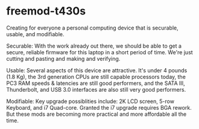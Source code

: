 # freemod-t430s
Creating for everyone a personal computing device that is securable, usable, and modifiable.

Securable:
With the work already out there, we should be able to get a secure, reliable firmware for this laptop in a short period of time. We're just cutting and pasting and making and verifying.

Usable:
Several aspects of this device are attractive. It's under 4 pounds (1.8 Kg), the 3rd generation CPUs are still capable processors today, the PC3 RAM speeds & latencies are still good performers, and the SATA III, Thunderbolt, and USB 3.0 interfaces are also still very good performers.

Modifiable:
Key upgrade possiblities include: 2K LCD screen, 5-row Keyboard, and i7 Quad-core. Granted the i7 upgrade requires BGA rework. But these mods are becoming more practical and more affordable all the time.

